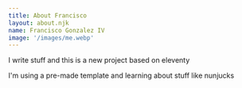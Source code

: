 ```yaml
---
title: About Francisco
layout: about.njk
name: Francisco Gonzalez IV
image: '/images/me.webp'
---
```


I write stuff and this is a new project based on eleventy

I'm using a pre-made template and learning about stuff like nunjucks
